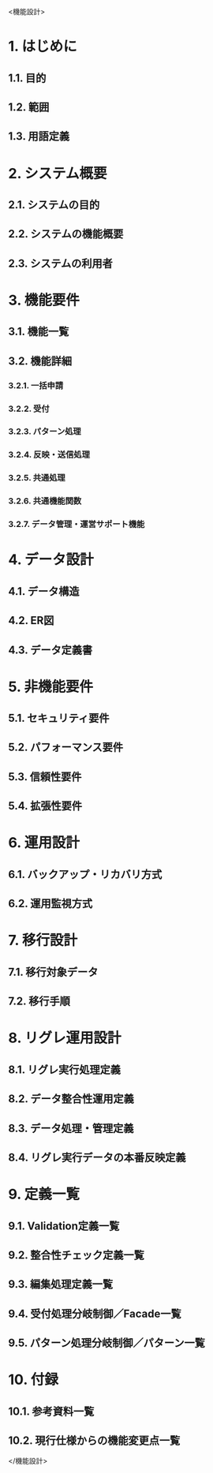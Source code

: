 <機能設計>

# 1. はじめに
## 1.1. 目的
## 1.2. 範囲
## 1.3. 用語定義

# 2. システム概要
## 2.1. システムの目的
## 2.2. システムの機能概要
## 2.3. システムの利用者

# 3. 機能要件
## 3.1. 機能一覧
## 3.2. 機能詳細
### 3.2.1. 一括申請
### 3.2.2. 受付
### 3.2.3. パターン処理
### 3.2.4. 反映・送信処理
### 3.2.5. 共通処理
### 3.2.6. 共通機能関数
### 3.2.7. データ管理・運営サポート機能

# 4. データ設計
## 4.1. データ構造
## 4.2. ER図
## 4.3. データ定義書

# 5. 非機能要件
## 5.1. セキュリティ要件
## 5.2. パフォーマンス要件
## 5.3. 信頼性要件
## 5.4. 拡張性要件

# 6. 運用設計
## 6.1. バックアップ・リカバリ方式
## 6.2. 運用監視方式

# 7. 移行設計
## 7.1. 移行対象データ
## 7.2. 移行手順

# 8. リグレ運用設計
## 8.1. リグレ実行処理定義
## 8.2. データ整合性運用定義
## 8.3. データ処理・管理定義
## 8.4. リグレ実行データの本番反映定義

# 9. 定義一覧
## 9.1. Validation定義一覧
## 9.2. 整合性チェック定義一覧
## 9.3. 編集処理定義一覧
## 9.4. 受付処理分岐制御／Facade一覧
## 9.5. パターン処理分岐制御／パターン一覧

# 10. 付録
## 10.1. 参考資料一覧
## 10.2. 現行仕様からの機能変更点一覧

</機能設計>